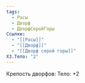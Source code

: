 ```yaml
---
tags:
  - Расы
  - Дворф
  - ДворфСеройГоры
Ссылки:
  - "[[Расы]]"
  - "[[Дворф]]"
  - "[[Дворф серой горы]]"
ХЗ.Тело: "2"
---
```

Крепость дворфов:
Тело: +2









